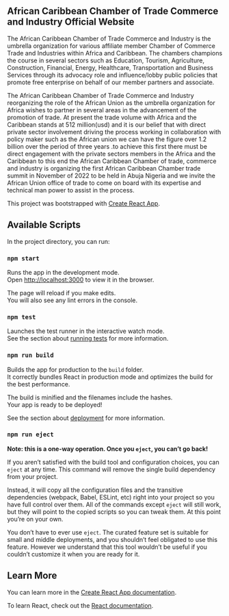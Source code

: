 ## African Caribbean Chamber of Trade Commerce and Industry Official Website
The African Caribbean Chamber of Trade Commerce and Industry is the umbrella organization for various affiliate member Chamber of Commerce Trade and Industries within Africa and Caribbean. The chambers champions the course in several sectors such as Education, Tourism, Agriculture, Construction, Financial, Energy, Healthcare, Transportation and Business Services through its advocacy role and influence/lobby public policies that promote free enterprise on behalf of our member partners and associate.

The African Caribbean Chamber of Trade Commerce and Industry reorganizing the role of the African Union as the umbrella organization for Africa wishes to partner in several areas in the advancement of the promotion of trade. At present the trade volume with Africa and the Caribbean stands at 512 million(usd) and it is our belief that with direct private sector involvement driving the process working in collaboration with policy maker such as the African union we can have the figure over 1.2 billion over the period of three years .to achieve this first there must be direct engagement with the private sectors members in the Africa and the Caribbean to this end the African Caribbean Chamber of trade, commerce and industry is organizing the first African Caribbean Chamber trade summit in November of 2022 to be held in Abuja Nigeria and we invite the African Union office of trade to come on board with its expertise and technical man power to assist in the process.

This project was bootstrapped with [Create React App](https://github.com/facebook/create-react-app).

## Available Scripts

In the project directory, you can run:

### `npm start`

Runs the app in the development mode.\
Open [http://localhost:3000](http://localhost:3000) to view it in the browser.

The page will reload if you make edits.\
You will also see any lint errors in the console.

### `npm test`

Launches the test runner in the interactive watch mode.\
See the section about [running tests](https://facebook.github.io/create-react-app/docs/running-tests) for more information.

### `npm run build`

Builds the app for production to the `build` folder.\
It correctly bundles React in production mode and optimizes the build for the best performance.

The build is minified and the filenames include the hashes.\
Your app is ready to be deployed!

See the section about [deployment](https://facebook.github.io/create-react-app/docs/deployment) for more information.

### `npm run eject`

**Note: this is a one-way operation. Once you `eject`, you can’t go back!**

If you aren’t satisfied with the build tool and configuration choices, you can `eject` at any time. This command will remove the single build dependency from your project.

Instead, it will copy all the configuration files and the transitive dependencies (webpack, Babel, ESLint, etc) right into your project so you have full control over them. All of the commands except `eject` will still work, but they will point to the copied scripts so you can tweak them. At this point you’re on your own.

You don’t have to ever use `eject`. The curated feature set is suitable for small and middle deployments, and you shouldn’t feel obligated to use this feature. However we understand that this tool wouldn’t be useful if you couldn’t customize it when you are ready for it.

## Learn More

You can learn more in the [Create React App documentation](https://facebook.github.io/create-react-app/docs/getting-started).

To learn React, check out the [React documentation](https://reactjs.org/).
